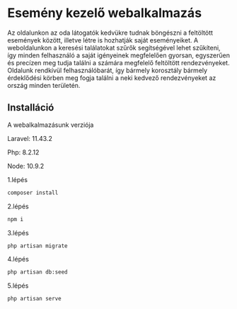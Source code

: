 # Esemény kezelő webalkalmazás

 Az oldalunkon az oda látogatók kedvükre tudnak böngészni a feltöltött események között, illetve létre is hozhatják saját eseményeiket. A weboldalunkon a keresési találatokat szűrők segítségével lehet szűkíteni, így minden felhasználó a saját igényeinek megfelelően gyorsan, egyszerűen és precízen meg tudja találni a számára megfelelő feltöltött rendezvényeket. Oldalunk rendkívül felhasználóbarát, így bármely korosztály bármely érdeklődési körben meg fogja találni a neki kedvező rendezvényeket az ország minden területén.


## Installáció
A webalkalmazásunk verziója 

Laravel: 11.43.2

Php: 8.2.12

Node: 10.9.2

1.lépés

```bash
composer install
```
2.lépés

```bash
npm i
```
3.lépés
```bash
php artisan migrate
```
4.lépés
```bash
php artisan db:seed
```
5.lépés
```bash
php artisan serve
```
